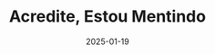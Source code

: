 ---
slug: acredite-estou-mentindo
title: Acredite, Estou Mentindo
description: Um resumo do livro "Acredite, Estou Mentindo", de Ryan Holiday, que revela os bastidores do jornalismo e da manipulação da mídia. Entenda como as notícias falsas e os escândalos são criados para gerar cliques e audiência.
date: 2025-01-19
image: ../attachments/acredite-estou-mentindo.jpg
lastmod: 2025-01-22
tags:
  - jornalismo
  - mídia
  - marketing
  - notícias falsas
  - livro
---